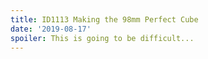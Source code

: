```yaml
---
title: ID1113 Making the 98mm Perfect Cube
date: '2019-08-17'
spoiler: This is going to be difficult...
---
```

